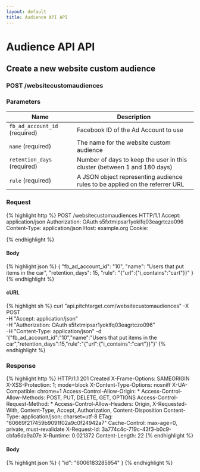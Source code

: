 ```yaml
---
layout: default
title: Audience API API
---
```


# Audience API API

## Create a new website custom audience

### POST /websitecustomaudiences


### Parameters

Name | Description |
-----|-------------|
`fb_ad_account_id` (required) | Facebook ID of the Ad Account to use |
`name` (required) | The name for the website custom audience |
`retention_days` (required) | Number of days to keep the user in this cluster (between 1 and 180 days) |
`rule` (required) | A JSON object representing audience rules to be applied on the referrer URL |

### Request

{% highlight http %}
POST /websitecustomaudiences HTTP/1.1
Accept: application/json
Authorization: OAuth s5fxtmipsar1yoklfq03eagrtczo096
Content-Type: application/json
Host: example.org
Cookie: 

{% endhighlight %}

#### Body

{% highlight json %}
{
  "fb_ad_account_id": "10",
  "name": "Users that put items in the car",
  "retention_days": 15,
  "rule": "{\"url\":{\"i_contains\":\"cart\"}}"
}
{% endhighlight %}

#### cURL

{% highlight sh %}
curl "api.pitchtarget.com/websitecustomaudiences" -X POST \
	-H "Accept: application/json" \
	-H "Authorization: OAuth s5fxtmipsar1yoklfq03eagrtczo096" \
	-H "Content-Type: application/json" -d '{"fb_ad_account_id":"10","name":"Users that put items in the car","retention_days":15,"rule":"{\"url\":{\"i_contains\":\"cart\"}}"}'
{% endhighlight %}

### Response

{% highlight http %}
HTTP/1.1 201 Created
X-Frame-Options: SAMEORIGIN
X-XSS-Protection: 1; mode=block
X-Content-Type-Options: nosniff
X-UA-Compatible: chrome=1
Access-Control-Allow-Origin: *
Access-Control-Allow-Methods: POST, PUT, DELETE, GET, OPTIONS
Access-Control-Request-Method: *
Access-Control-Allow-Headers: Origin, X-Requested-With, Content-Type, Accept, Authorization, Content-Disposition
Content-Type: application/json; charset=utf-8
ETag: "60669f217459b9091f02a9c0f24942a7"
Cache-Control: max-age=0, private, must-revalidate
X-Request-Id: 3a774c4c-719c-43f3-b0c9-cbfa6da9a07e
X-Runtime: 0.021372
Content-Length: 22
{% endhighlight %}

#### Body

{% highlight json %}
{
  "id": "6006183285954"
}
{% endhighlight %}

